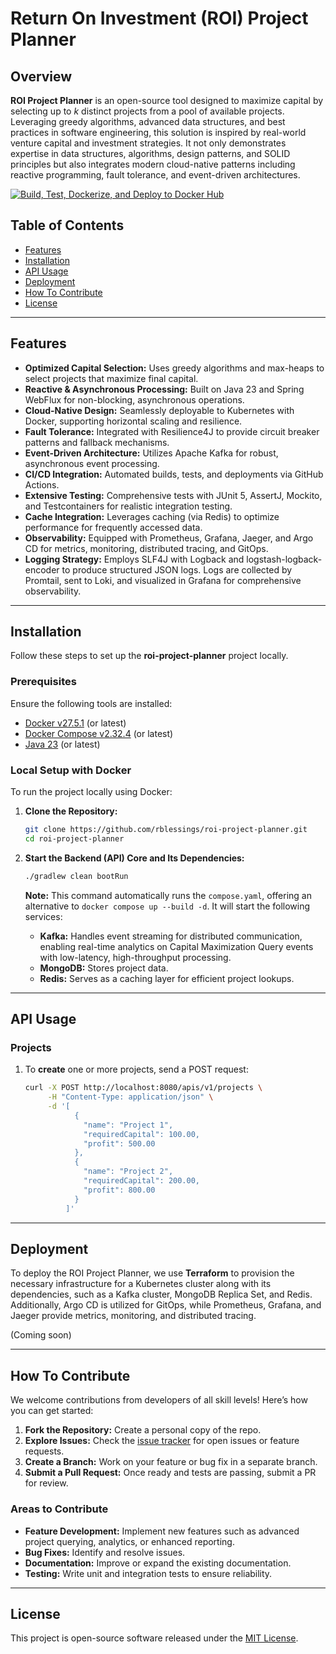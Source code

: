 # Return On Investment (ROI) Project Planner

## Overview

**ROI Project Planner** is an open-source tool designed to maximize capital by selecting up to *k* distinct projects
from a pool of available projects. Leveraging greedy algorithms, advanced data structures, and best practices in
software engineering, this solution is inspired by real-world venture capital and investment strategies. It not only
demonstrates expertise in data structures, algorithms, design patterns, and SOLID principles but also integrates modern
cloud-native patterns including reactive programming, fault tolerance, and event-driven architectures.

[![Build, Test, Dockerize, and Deploy to Docker Hub](https://github.com/rblessings/roi-project-planner/actions/workflows/build-test-dockerize-deploy.yml/badge.svg)](https://github.com/rblessings/roi-project-planner/actions/workflows/build-test-dockerize-deploy.yml)

## Table of Contents

- [Features](#features)
- [Installation](#installation)
- [API Usage](#api-usage)
- [Deployment](#deployment)
- [How To Contribute](#how-to-contribute)
- [License](#license)

---

## Features

- **Optimized Capital Selection:** Uses greedy algorithms and max-heaps to select projects that maximize final capital.
- **Reactive & Asynchronous Processing:** Built on Java 23 and Spring WebFlux for non-blocking, asynchronous operations.
- **Cloud-Native Design:** Seamlessly deployable to Kubernetes with Docker, supporting horizontal scaling and
  resilience.
- **Fault Tolerance:** Integrated with Resilience4J to provide circuit breaker patterns and fallback mechanisms.
- **Event-Driven Architecture:** Utilizes Apache Kafka for robust, asynchronous event processing.
- **CI/CD Integration:** Automated builds, tests, and deployments via GitHub Actions.
- **Extensive Testing:** Comprehensive tests with JUnit 5, AssertJ, Mockito, and Testcontainers for realistic
  integration testing.
- **Cache Integration:** Leverages caching (via Redis) to optimize performance for frequently accessed data.
- **Observability:** Equipped with Prometheus, Grafana, Jaeger, and Argo CD for metrics, monitoring, distributed
  tracing, and GitOps.
- **Logging Strategy:** Employs SLF4J with Logback and logstash-logback-encoder to produce structured JSON logs. Logs
  are collected by Promtail, sent to Loki, and visualized in Grafana for comprehensive observability.

---

## Installation

Follow these steps to set up the **roi-project-planner** project locally.

### Prerequisites

Ensure the following tools are installed:

- [Docker v27.5.1](https://www.docker.com/get-started) (or latest)
- [Docker Compose v2.32.4](https://www.docker.com/get-started) (or latest)
- [Java 23](https://docs.aws.amazon.com/corretto/latest/corretto-23-ug/downloads-list.html) (or latest)

### Local Setup with Docker

To run the project locally using Docker:

1. **Clone the Repository:**
    ```bash
    git clone https://github.com/rblessings/roi-project-planner.git
    cd roi-project-planner
    ```

2. **Start the Backend (API) Core and Its Dependencies:**
    ```bash
    ./gradlew clean bootRun
    ```

   **Note:** This command automatically runs the `compose.yaml`, offering an alternative to
   `docker compose up --build -d`. It will start the following services:

    - **Kafka:** Handles event streaming for distributed communication, enabling real-time analytics on Capital
      Maximization Query events with low-latency, high-throughput processing.
    - **MongoDB:** Stores project data.
    - **Redis:** Serves as a caching layer for efficient project lookups.

---

## API Usage

### Projects

1. To **create** one or more projects, send a POST request:

    ```bash
    curl -X POST http://localhost:8080/apis/v1/projects \
         -H "Content-Type: application/json" \
         -d '[
               {
                 "name": "Project 1",
                 "requiredCapital": 100.00,
                 "profit": 500.00
               },
               {
                 "name": "Project 2",
                 "requiredCapital": 200.00,
                 "profit": 800.00
               }
             ]'
    ```

---

## Deployment

To deploy the ROI Project Planner, we use **Terraform** to provision the necessary infrastructure for a Kubernetes
cluster along with its dependencies, such as a Kafka cluster, MongoDB Replica Set, and Redis. Additionally, Argo CD is
utilized for GitOps, while Prometheus, Grafana, and Jaeger provide metrics, monitoring, and distributed tracing.

(Coming soon)

---

## How To Contribute

We welcome contributions from developers of all skill levels! Here’s how you can get started:

1. **Fork the Repository:** Create a personal copy of the repo.
2. **Explore Issues:** Check the [issue tracker](https://github.com/rblessings/roi-project-planner/issues) for open
   issues or feature requests.
3. **Create a Branch:** Work on your feature or bug fix in a separate branch.
4. **Submit a Pull Request:** Once ready and tests are passing, submit a PR for review.

### Areas to Contribute

- **Feature Development:** Implement new features such as advanced project querying, analytics, or enhanced reporting.
- **Bug Fixes:** Identify and resolve issues.
- **Documentation:** Improve or expand the existing documentation.
- **Testing:** Write unit and integration tests to ensure reliability.

---

## License

This project is open-source software released under the [MIT License](https://opensource.org/licenses/MIT).
